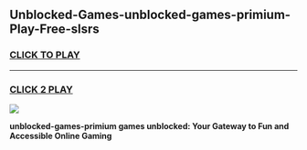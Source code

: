 
## Unblocked-Games-unblocked-games-primium-Play-Free-slsrs
<h3>
<a href="https://premium76.site?title=unblocked-games-primium&ref=18A1">CLICK TO PLAY</a></h3>
<hr>

<h3>
<a href="https://premium76.site?title=unblocked-games-primium&ref=18A1">CLICK 2 PLAY</a>
  
</h3>

<a href="https://premium76.site?title=unblocked-games-primium&ref=18A1"><img src="https://clearcache.store/games.png"></a>


**unblocked-games-primium games unblocked: Your Gateway to Fun and Accessible Online Gaming**

